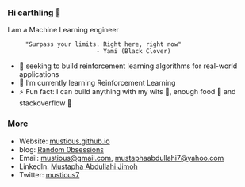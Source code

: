 ### Hi earthling 👋
I am a Machine Learning engineer 

         "Surpass your limits. Right here, right now" 
                             - Yami (Black Clover)

- 🔭 seeking to build reinforcement learning algorithms for real-world applications
- 🌱 I’m currently learning Reinforcement Learning
- ⚡ Fun fact: I can build anything with my wits 💪, enough food 🍲 and stackoverflow 👻
### More
+ Website: [mustious.github.io](https://mustious.github.io/)
+ blog: [Random 0bsessions](https://randomobsessions.netlify.app/)
+ Email: mustious@gmail.com, mustaphaabdullahi7@yahoo.com
+ LinkedIn: [Mustapha Abdullahi Jimoh](https://www.linkedin.com/in/mustious/)
+ Twitter: [mustious7](https://twitter.com/mustious7)

